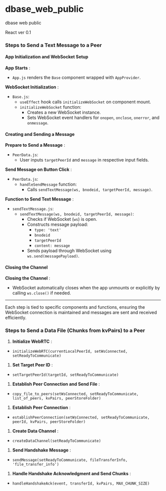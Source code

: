 # dbase_web_public

dbase web public

React ver 0.1

### Steps to Send a Text Message to a Peer

#### App Initialization and WebSocket Setup

**App Starts** :

* `App.js` renders the `Base` component wrapped with `AppProvider`.

**WebSocket Initialization** :

* `Base.js`:
  * `useEffect` hook calls `initializeWebSocket` on component mount.
  * `initializeWebSocket` function:
    * Creates a new WebSocket instance.
    * Sets WebSocket event handlers for `onopen`, `onclose`, `onerror`, and `onmessage`.

#### Creating and Sending a Message

**Prepare to Send a Message** :

* `PeerData.js`:
  * User inputs `targetPeerId` and `message` in respective input fields.

**Send Message on Button Click** :

* `PeerData.js`:
  * `handleSendMessage` function:
    * Calls `sendTextMessage(ws, bnodeid, targetPeerId, message)`.

**Function to Send Text Message** :

* `sendTextMessage.js`:
  * `sendTextMessage(ws, bnodeid, targetPeerId, message)`:
    * Checks if WebSocket (`ws`) is open.
    * Constructs message payload:
      * `type: 'text'`
      * `bnodeid`
      * `targetPeerId`
      * `content: message`
    * Sends payload through WebSocket using `ws.send(messagePayload)`.

#### Closing the Channel

**Closing the Channel** :

* WebSocket automatically closes when the app unmounts or explicitly by calling `ws.close()` if needed.

---

Each step is tied to specific components and functions, ensuring the WebSocket connection is maintained and messages are sent and received efficiently.


### Steps to Send a Data File (Chunks from kvPairs) to a Peer

1. **Initialize WebRTC** :

* `initializeWebRTC(currentLocalPeerId, setWsConnected, setReadyToCommunicate)`

1. **Set Target Peer ID** :

* `setTargetPeerId(targetId, setReadyToCommunicate)`

1. **Establish Peer Connection and Send File** :

* `copy_file_to_peers(setWsConnected, setReadyToCommunicate, list_of_peers, kvPairs, peerStoreFolder)`

1. **Establish Peer Connection** :

* `establishPeerConnection(setWsConnected, setReadyToCommunicate, peerId, kvPairs, peerStoreFolder)`

1. **Create Data Channel** :

* `createDataChannel(setReadyToCommunicate)`

1. **Send Handshake Message** :

* `sendMessage(setReadyToCommunicate, fileTransferInfo, 'file_transfer_info')`

1. **Handle Handshake Acknowledgment and Send Chunks** :

* `handleHandshakeAck(event, transferId, kvPairs, MAX_CHUNK_SIZE)`
